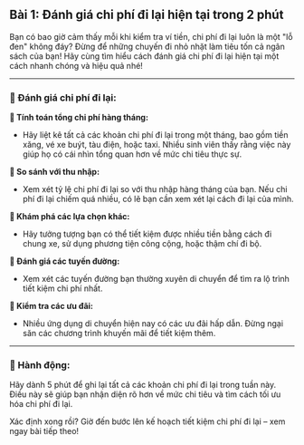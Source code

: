 ## Bài 1: Đánh giá chi phí đi lại hiện tại trong 2 phút

Bạn có bao giờ cảm thấy mỗi khi kiểm tra ví tiền, chi phí đi lại luôn là một "lỗ đen" không đáy? Đừng để những chuyến đi nhỏ nhặt làm tiêu tốn cả ngân sách của bạn! Hãy cùng tìm hiểu cách đánh giá chi phí đi lại hiện tại một cách nhanh chóng và hiệu quả nhé!

---

### 📌 Đánh giá chi phí đi lại:

**🔹 Tính toán tổng chi phí hàng tháng:**
- Hãy liệt kê tất cả các khoản chi phí đi lại trong một tháng, bao gồm tiền xăng, vé xe buýt, tàu điện, hoặc taxi. Nhiều sinh viên thấy rằng việc này giúp họ có cái nhìn tổng quan hơn về mức chi tiêu thực sự.

**🔹 So sánh với thu nhập:**
- Xem xét tỷ lệ chi phí đi lại so với thu nhập hàng tháng của bạn. Nếu chi phí đi lại chiếm quá nhiều, có lẽ bạn cần xem xét lại cách đi lại của mình.

**🔹 Khám phá các lựa chọn khác:**
- Hãy tưởng tượng bạn có thể tiết kiệm được nhiều tiền bằng cách đi chung xe, sử dụng phương tiện công cộng, hoặc thậm chí đi bộ.

**🔹 Đánh giá các tuyến đường:**
- Xem xét các tuyến đường bạn thường xuyên di chuyển để tìm ra lộ trình tiết kiệm chi phí nhất.

**🔹 Kiểm tra các ưu đãi:**
- Nhiều ứng dụng di chuyển hiện nay có các ưu đãi hấp dẫn. Đừng ngại săn các chương trình khuyến mãi để tiết kiệm thêm.

---

### 🚀 Hành động:

Hãy dành 5 phút để ghi lại tất cả các khoản chi phí đi lại trong tuần này. Điều này sẽ giúp bạn nhận diện rõ hơn về mức chi tiêu và tìm cách tối ưu hóa chi phí đi lại.

Xác định xong rồi? Giờ đến bước lên kế hoạch tiết kiệm chi phí đi lại – xem ngay bài tiếp theo!